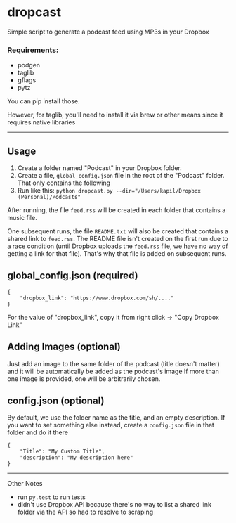 # dropcast

Simple script to generate a podcast feed using MP3s in your Dropbox 

### Requirements:
- podgen
- taglib
- gflags
- pytz

You can pip install those.

However, for taglib, you'll need to install it via brew or other means since it requires native libraries

----------------

## Usage

1. Create a folder named "Podcast" in your Dropbox folder.
2. Create a file, `global_config.json` file in the root of the "Podcast" folder. That only contains the following
3. Run like this: `python dropcast.py --dir="/Users/kapil/Dropbox (Personal)/Podcasts"`

After running, the file `feed.rss` will be created in each folder that contains a music file.

One subsequent runs, the file `README.txt` will also be created that contains a shared link to `feed.rss`. The README file isn't created on the first run due to a race condition (until Dropbox uploads the `feed.rss` file, we have no way of getting a link for that file). That's why that file is added on subsequent runs.

## global_config.json (required)
```
{
    "dropbox_link": "https://www.dropbox.com/sh/...."
}

```
For the value of "dropbox_link", copy it from right click -> "Copy Dropbox Link"

## Adding Images (optional)

Just add an image to the same folder of the podcast (title doesn't matter) and it will be automatically be added as the podcast's image
If more than one image is provided, one will be arbitrarily chosen.

## config.json (optional)

By default, we use the folder name as the title, and an empty description. If you want to set something else instead, create a `config.json` file in that folder and do it there

```
{
    "Title": "My Custom Title",
    "description": "My description here"
}

```

------------

Other Notes

- run `py.test` to run tests
- didn't use Dropbox API because there's no way to list a shared link folder via the API so had to resolve to scraping
